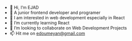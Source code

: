 - 👋 Hi, I’m EJAD
- 🌱 A junior frontend developer and programer
- 👀 I am interested in web development especially in React
- 🌱 I’m currently learning React
- 💞️ I’m looking to collaborate on Web Development Projects
- 📫 Hit me on edoumeyan@gmail.com

<!---
Ejad1/Ejad1 is a ✨ special ✨ repository because its `README.md` (this file) appears on your GitHub profile.
You can click the Preview link to take a look at your changes.
--->
